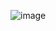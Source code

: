 ![image](https://github.com/Sajid59004/image-search-engine/assets/97504754/03096ecf-cdd0-4f4c-a13e-e89e36fcdf68)
